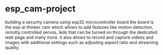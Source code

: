 # esp_cam-project
building a security camera using esp32 microcontroller board
the board is the esp-ai thinker cam which allows to add features like motion detection, remotly controlled servos, leds that can be turned on through the dedicated web page and many more. it also allows to record and capture videos and images with additional settings such as adjusting aspect ratio and streaming quality.
